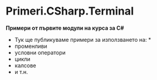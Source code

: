 ﻿# Primeri.CSharp.Terminal
**Примери от първите модули на курса за C#**

* Тук ще публикуваме примери за използването на: *
* променливи
* условни оператори
* цикли
* калсове
* и т.н.